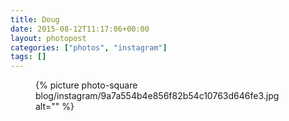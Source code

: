 ```yaml
---
title: Doug
date: 2015-08-12T11:17:06+00:00
layout: photopost
categories: ["photos", "instagram"]
tags: []
---
```


<figure class="photo photo--square">
  {% picture photo-square blog/instagram/9a7a554b4e856f82b54c10763d646fe3.jpg alt="" %}
</figure>


